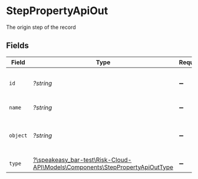 # StepPropertyApiOut

The origin step of the record


## Fields

| Field                                                                                                                             | Type                                                                                                                              | Required                                                                                                                          | Description                                                                                                                       | Example                                                                                                                           |
| --------------------------------------------------------------------------------------------------------------------------------- | --------------------------------------------------------------------------------------------------------------------------------- | --------------------------------------------------------------------------------------------------------------------------------- | --------------------------------------------------------------------------------------------------------------------------------- | --------------------------------------------------------------------------------------------------------------------------------- |
| `id`                                                                                                                              | *?string*                                                                                                                         | :heavy_minus_sign:                                                                                                                | The unique ID of this Risk Cloud resource                                                                                         | a1b2c3d4                                                                                                                          |
| `name`                                                                                                                            | *?string*                                                                                                                         | :heavy_minus_sign:                                                                                                                | The name of the step                                                                                                              | Identify Risk                                                                                                                     |
| `object`                                                                                                                          | *?string*                                                                                                                         | :heavy_minus_sign:                                                                                                                | Identifies the type of object this data represents                                                                                | step                                                                                                                              |
| `type`                                                                                                                            | [?\speakeasy_bar-test\Risk-Cloud-API\Models\Components\StepPropertyApiOutType](../../Models/Components/StepPropertyApiOutType.md) | :heavy_minus_sign:                                                                                                                | The type of the step                                                                                                              | ORIGIN                                                                                                                            |